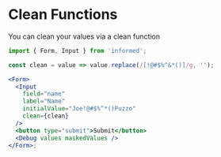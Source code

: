 # Clean Functions

You can clean your values via a clean function

<!-- STORY -->

```jsx
import { Form, Input } from 'informed';

const clean = value => value.replace(/[!@#$%^&*()]/g, '');

<Form>
  <Input
    field="name"
    label="Name"
    initialValue="Joe!@#$%^*()Puzzo"
    clean={clean}
  />
  <button type="submit">Submit</button>
  <Debug values maskedValues />
</Form>;
```
